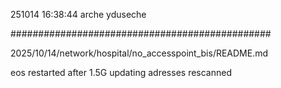 251014
16:38:44
arche
yduseche

###############################################

2025/10/14/network/hospital/no_accesspoint_bis/README.md

eos restarted after 1.5G updating
adresses rescanned
